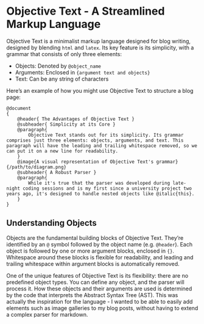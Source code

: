 # Objective Text - A Streamlined Markup Language
Objective Text is a minimalist markup language designed for blog writing, designed by blending `html` and `latex`. Its key feature is its simplicity, with a grammar that consists of only three elements:

- Objects: Denoted by `@object_name`
- Arguments: Enclosed in `{argument text and objects}`
- Text: Can be any string of characters

Here’s an example of how you might use Objective Text to structure a blog page:

```
@document
{
    @header{ The Advantages of Objective Text }
    @subheader{ Simplicity at its Core }
    @paragraph{ 
        Objective Text stands out for its simplicity. Its grammar comprises just three elements: objects, arguments, and text. This paragraph will have the leading and trailing whitespace removed, so we can put it on a new line for readability.
    }
    @image{A visual representation of Objective Text's grammar}{/path/to/diagram.png}
    @subheader{ A Robust Parser }
    @paragraph{ 
        While it's true that the parser was developed during late-night coding sessions and is my first since a university project two years ago, it's designed to handle nested objects like @italic{this}.
    }
}
```

## Understanding Objects
Objects are the fundamental building blocks of Objective Text. They’re identified by an `@` symbol followed by the object name (e.g. `@header`). Each object is followed by one or more argument blocks, enclosed in `{}`. Whitespace around these blocks is flexible for readability, and leading and trailing whitespace within argument blocks is automatically removed.

One of the unique features of Objective Text is its flexibility: there are no predefined object types. You can define any object, and the parser will process it. How these objects and their arguments are used is determined by the code that interprets the Abstract Syntax Tree (AST). This was actually the inspiration for the language - I wanted to be able to easily add elements such as image galleries to my blog posts, without having to extend a complex parser for markdown.